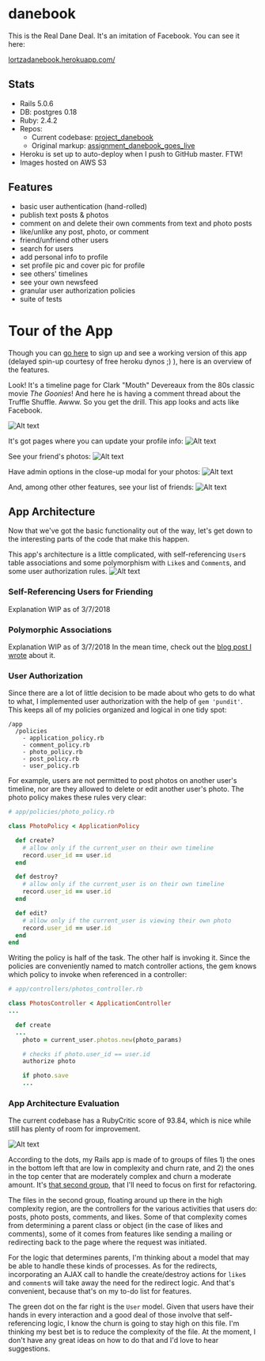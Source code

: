 danebook
========

This is the Real Dane Deal. It's an imitation of Facebook.
You can see it here:

[lortzadanebook.herokuapp.com/](https://lortzadanebook.herokuapp.com/)

## Stats
- Rails 5.0.6
- DB: postgres 0.18
- Ruby: 2.4.2
- Repos:
  - Current codebase: [project_danebook](https://github.com/lortza/project_danebook)
  - Original markup: [assignment_danebook_goes_live](https://github.com/lortza/assignment_danebook_goes_live)
- Heroku is set up to auto-deploy when I push to GitHub master. FTW!
- Images hosted on AWS S3

## Features

- basic user authentication (hand-rolled)
- publish text posts & photos
- comment on and delete their own comments from text and photo posts
- like/unlike any post, photo, or comment
- friend/unfriend other users
- search for users
- add personal info to profile
- set profile pic and cover pic for profile
- see others' timelines
- see your own newsfeed
- granular user authorization policies
- suite of tests

# Tour of the App

Though you can [go here](https://lortzadanebook.herokuapp.com/) to sign up and see a working version of this app (delayed spin-up courtesy of free heroku dynos ;) ), here is an overview of the features.

Look! It's a timeline page for Clark "Mouth" Devereaux from the 80s classic movie _The Goonies_! And here he is having a comment thread about the Truffle Shuffle. Awww. So you get the drill. This app looks and acts like Facebook.

![Alt text](/app/assets/images/screenshots/timeline.jpg?raw=true "User Timeline Page")

It's got pages where you can update your profile info:
![Alt text](/app/assets/images/screenshots/profile_edit.png?raw=true "Profile Edit Page")

See your friend's photos:
![Alt text](/app/assets/images/screenshots/photos.png?raw=true "Photos index page")

Have admin options in the close-up modal for your photos:
![Alt text](/app/assets/images/screenshots/photos_index.png?raw=true "Photo management modal")

And, among other other features, see your list of friends:
![Alt text](/app/assets/images/screenshots/friends.jpg?raw=true "Friends Page")


## App Architecture
Now that we've got the basic functionality out of the way, let's get down to the interesting parts of the code that make this happen.

This app's architecture is a little complicated, with self-referencing `User`s table associations and some polymorphism with `Like`s and `Comment`s, and some user authorization rules.
![Alt text](/app/assets/images/screenshots/erd.png?raw=true "Schema ERD")

### Self-Referencing Users for Friending
Explanation WIP as of 3/7/2018

### Polymorphic Associations
Explanation WIP as of 3/7/2018
In the mean time, check out the [blog post I wrote](http://lortza.github.io/2018/01/30/polymorphic-likes.html) about it.

### User Authorization
Since there are a lot of little decision to be made about who gets to do what to what, I implemented user authorization with the help of `gem 'pundit'`. This keeps all of my policies organized and logical in one tidy spot:

```
/app
  /policies
    - application_policy.rb
    - comment_policy.rb
    - photo_policy.rb
    - post_policy.rb
    - user_policy.rb
```

For example, users are not permitted to post photos on another user's timeline, nor are they allowed to delete or edit another user's photo. The photo policy makes these rules very clear:

```ruby
# app/policies/photo_policy.rb

class PhotoPolicy < ApplicationPolicy

  def create?
    # allow only if the current_user on their own timeline
    record.user_id == user.id
  end

  def destroy?
    # allow only if the current_user is on their own timeline
    record.user_id == user.id
  end

  def edit?
    # allow only if the current_user is viewing their own photo
    record.user_id == user.id
  end
end
```

Writing the policy is half of the task. The other half is invoking it. Since the policies are conveniently named to match controller actions, the gem knows which policy to invoke when referenced in a controller:

```ruby
# app/controllers/photos_controller.rb

class PhotosController < ApplicationController
...

  def create
  ...
    photo = current_user.photos.new(photo_params)

    # checks if photo.user_id == user.id
    authorize photo

    if photo.save
    ...
```


### App Architecture Evaluation
The current codebase has a RubyCritic score of 93.84, which is nice while still has plenty of room for improvement.

![Alt text](/app/assets/images/screenshots/rubycritic.png?raw=true "RubyCritic stats")

According to the dots, my Rails app is made of to groups of files 1) the ones in the bottom left that are low in complexity and churn rate, and 2) the ones in the top center that are moderately complex and churn a moderate amount. It's [that second group](https://github.com/chad/turbulence#hopefully-meaningful-metrics), that I'll need to focus on first for refactoring.

The files in the second group, floating around up there in the high complexity region, are the controllers for the various activities that users do: posts, photo posts, comments, and likes. Some of that complexity comes from determining a parent class or object (in the case of likes and comments), some of it comes from features like sending a mailing or redirecting back to the page where the request was initiated.

For the logic that determines parents, I'm thinking about a model that may be able to handle these kinds of processes. As for the redirects, incorporating an AJAX call to handle the create/destroy actions for `like`s and `comment`s will take away the need for the redirect logic. And that's convenient, because that's on my to-do list for features.

The green dot on the far right is the `User` model. Given that users have their hands in every interaction and a good deal of those involve that self-referencing logic, I know the churn is going to stay high on this file. I'm thinking my best bet is to reduce the complexity of the file. At the moment, I don't have any great ideas on how to do that and I'd love to hear suggestions.


